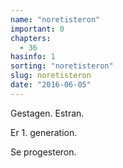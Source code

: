 ```yaml
---
name: "noretisteron"
important: 0
chapters:
  - 36
hasinfo: 1
sorting: "noretisteron"
slug: noretisteron
date: "2016-06-05"
---
```


Gestagen. Estran.

Er 1. generation.

Se progesteron.
